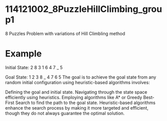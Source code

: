 # 114121002_8PuzzleHillClimbing_group1
8 Puzzles Problem with variations of Hill Climbling method
# Example
Initial State:
2  8  3
1  6  4
7  _  5

Goal State:
1  2  3
8  _  4
7  6  5
The goal is to achieve the goal state from any random initial configuration using heuristic-based algorithms involves:

Defining the goal and initial state.
Navigating through the state space efficiently using heuristics.
Employing algorithms like A* or Greedy Best-First Search to find the path to the goal state.
Heuristic-based algorithms enhance the search process by making it more targeted and efficient, though they do not always guarantee the optimal solution.

